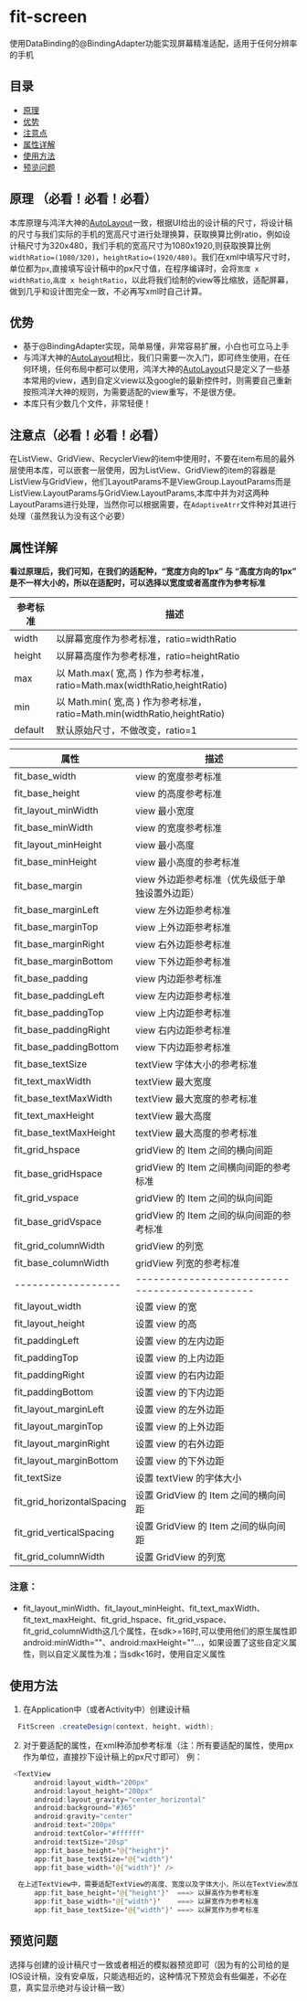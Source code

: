 # fit-screen
使用DataBinding的@BindingAdapter功能实现屏幕精准适配，适用于任何分辨率的手机

## 目录
- [原理](#原理)
- [优势](#优势)
- [注意点](#注意点)
- [属性详解](#属性详解)
- [使用方法](#使用方法)
- [预览问题](#预览问题)

## 原理 （必看！必看！必看）
本库原理与鸿洋大神的[AutoLayout][autolayout]一致，根据UI给出的设计稿的尺寸，将设计稿的尺寸与我们实际的手机的宽高尺寸进行处理换算，获取换算比例ratio，例如设计稿尺寸为320x480，我们手机的宽高尺寸为1080x1920,则获取换算比例`widthRatio=(1080/320)`，`heightRatio=(1920/480)`。我们在xml中填写尺寸时，单位都为`px`,直接填写设计稿中的px尺寸值，在程序编译时，会将`宽度 x widthRatio`,`高度 x heightRatio`，以此将我们绘制的view等比缩放，适配屏幕，做到几乎和设计图完全一致，不必再写xml时自己计算。  

## 优势
- 基于@BindingAdapter实现，简单易懂，非常容易扩展，小白也可立马上手
- 与鸿洋大神的[AutoLayout][autolayout]相比，我们只需要一次入门，即可终生使用，在任何环境，任何布局中都可以使用，鸿洋大神的[AutoLayout][autolayout]只是定义了一些基本常用的view，遇到自定义view以及google的最新控件时，则需要自己重新按照鸿洋大神的规则，为需要适配的view重写，不是很方便。
- 本库只有少数几个文件，非常轻便！

## 注意点（必看！必看！必看）
在ListView、GridView、RecyclerView的item中使用时，不要在item布局的最外层使用本库，可以嵌套一层使用，因为ListView、GridView的item的容器是ListView与GridView，他们LayoutParams不是ViewGroup.LayoutParams而是ListView.LayoutParams与GridView.LayoutParams,本库中并为对这两种LayoutParams进行处理，当然你可以根据需要，在`AdaptiveAtrr`文件种对其进行处理（虽然我认为没有这个必要）

## 属性详解
**看过原理后，我们可知，在我们的适配种，“宽度方向的1px” 与 “高度方向的1px” 是不一样大小的，所以在适配时，可以选择以宽度或者高度作为参考标准**

| 参考标准 | 描述 |
| ---- | ---- |
| width | 以屏幕宽度作为参考标准，ratio=widthRatio |
| height | 以屏幕高度作为参考标准，ratio=heightRatio |
| max | 以 Math.max( 宽,高 ) 作为参考标准，ratio=Math.max(widthRatio,heightRatio) |
| min | 以 Math.min( 宽,高 ) 作为参考标准，ratio=Math.min(widthRatio,heightRatio) |
| default | 默认原始尺寸，不做改变，ratio=1 |

| 属性 | 描述 |
| ---- | ---- |
| fit_base_width | view 的宽度参考标准 |
| fit_base_height | view 的高度参考标准 |
| fit_layout_minWidth | view 最小宽度 |
| fit_base_minWidth | view 的宽度参考标准 |
| fit_layout_minHeight | view 最小高度 |
| fit_base_minHeight | view 最小高度的参考标准 |
| fit_base_margin | view 外边距参考标准（优先级低于单独设置外边距）|
| fit_base_marginLeft | view 左外边距参考标准 |
| fit_base_marginTop | view 上外边距参考标准 |
| fit_base_marginRight | view 右外边距参考标准 |
| fit_base_marginBottom | view 下外边距参考标准 |
| fit_base_padding | view 内边距参考标准 |
| fit_base_paddingLeft | view 左内边距参考标准 |
| fit_base_paddingTop | view 上内边距参考标准 |
| fit_base_paddingRight | view 右内边距参考标准 |
| fit_base_paddingBottom | view 下内边距参考标准 |
| fit_base_textSize | textView 字体大小的参考标准 |
| fit_text_maxWidth | textView 最大宽度 |
| fit_base_textMaxWidth | textView 最大宽度的参考标准 |
| fit_text_maxHeight | textView 最大高度 |
| fit_base_textMaxHeight | textView 最大高度的参考标准 |
| fit_grid_hspace | gridView 的 Item 之间的横向间距 |
| fit_base_gridHspace | gridView 的 Item 之间横向间距的参考标准 |
| fit_grid_vspace | gridView 的 Item 之间的纵向间距|
| fit_base_gridVspace | gridView 的 Item 之间的纵向间距的参考标准 |
| fit_grid_columnWidth | gridView 的列宽 |
| fit_base_columnWidth | gridView 列宽的参考标准 |  
|------------------|----------------------------------------------|  
| fit_layout_width | 设置 view 的宽 |
| fit_layout_height | 设置 view 的高 |
| fit_paddingLeft | 设置 view 的左内边距 |
| fit_paddingTop | 设置 view 的上内边距 |
| fit_paddingRight | 设置 view 的右内边距 |
| fit_paddingBottom | 设置 view 的下内边距 |
| fit_layout_marginLeft | 设置 view 的左外边距 |
| fit_layout_marginTop | 设置 view 的上外边距 |
| fit_layout_marginRight | 设置 view 的右外边距 |
| fit_layout_marginBottom | 设置 view 的下外边距 |
| fit_textSize | 设置 textView 的字体大小 |
| fit_grid_horizontalSpacing | 设置 GridView 的 Item 之间的横向间距 |
| fit_grid_verticalSpacing | 设置 GridView 的 Item 之间的纵向间距 |
| fit_grid_columnWidth | 设置 GridView 的列宽 |

### 注意：
- fit_layout_minWidth、fit_layout_minHeight、fit_text_maxWidth、fit_text_maxHeight、fit_grid_hspace、fit_grid_vspace、fit_grid_columnWidth这几个属性，在sdk>=16时,可以使用他们的原生属性即android:minWidth=""、android:maxHeight=""...，如果设置了这些自定义属性，则以自定义属性为准；当sdk<16时，使用自定义属性

## 使用方法
1. 在Application中（或者Activity中）创建设计稿

```Java
  FitScreen .createDesign(context, height, width);
```

2. 对于要适配的属性，在xml种添加参考标准（注：所有要适配的属性，使用px作为单位，直接抄下设计稿上的px尺寸即可）
例：
```Java
 <TextView
      android:layout_width="200px"
      android:layout_height="200px"
      android:layout_gravity="center_horizontal"
      android:background="#365"
      android:gravity="center"
      android:text="200px"
      android:textColor="#ffffff"
      android:textSize="20sp"
      app:fit_base_height='@{"height"}'
      app:fit_base_textSize='@{"width"}'
      app:fit_base_width='@{"width"}' />
      
  在上述TextView中，需要适配TextView的高度、宽度以及字体大小，所以在TextView添加自定义属性  
      app:fit_base_height='@{"height"}'  ===> 以屏高作为参考标准
      app:fit_base_width='@{"width"}'    ===> 以屏宽作为参考标准
      app:fit_base_textSize='@{"width"}' ===> 以屏宽作为参考标准
```
## 预览问题
选择与创建的设计稿尺寸一致或者相近的模拟器预览即可（因为有的公司给的是IOS设计稿，没有安卓版，只能选相近的，这种情况下预览会有些偏差，不必在意，真实显示绝对与设计稿一致）

[autolayout]:http://blog.csdn.net/lmj623565791/article/details/49990941

